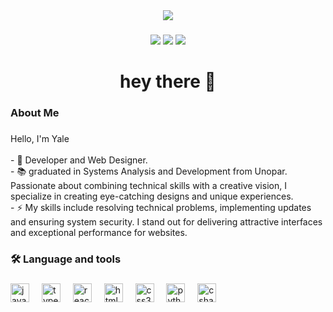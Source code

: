 <div align="center">

  <a href="www.yaledesigner.com.br" target="_blank">
  <img  src="https://github.com/user-attachments/assets/0fa8df78-f317-4439-94bf-db3b7cf0dd65"  />
  </a>
</div>

###

<div align="center">
  <img  src="https://img.shields.io/badge/LinkedIn-0077B5?style=for-the-badge&logo=linkedin&logoColor=white" />  
  <img  src="https://img.shields.io/badge/WhatsApp-25D366?style=for-the-badge&logo=whatsapp&logoColor=white" />        
 <img  src="https://img.shields.io/badge/Gmail-D14836?style=for-the-badge&logo=gmail&logoColor=white" />        
</div>

###


###

<h1 align="center">hey there 👋</h1>

###

<h3 align="left"> About Me</h3>

###

<p align="left">Hello, I'm Yale<br><br>- 🔭 Developer and Web Designer.<br>- 📚 graduated in Systems Analysis and Development from Unopar. Passionate about combining technical skills with a creative vision, I specialize in creating eye-catching designs and unique experiences.<br>- ⚡ My skills include resolving technical problems, implementing updates and ensuring system security. I stand out for delivering attractive interfaces and exceptional performance for websites.</p>

###

<h3 align="left">🛠 Language and tools</h3>

###

<div align="left">
  <img src="https://cdn.jsdelivr.net/gh/devicons/devicon/icons/javascript/javascript-original.svg" height="30" alt="javascript logo"  />
  <img width="12" />
  <img src="https://cdn.jsdelivr.net/gh/devicons/devicon/icons/typescript/typescript-original.svg" height="30" alt="typescript logo"  />
  <img width="12" />
  <img src="https://cdn.jsdelivr.net/gh/devicons/devicon/icons/react/react-original.svg" height="30" alt="react logo"  />
  <img width="12" />
  <img src="https://cdn.jsdelivr.net/gh/devicons/devicon/icons/html5/html5-original.svg" height="30" alt="html5 logo"  />
  <img width="12" />
  <img src="https://cdn.jsdelivr.net/gh/devicons/devicon/icons/css3/css3-original.svg" height="30" alt="css3 logo"  />
  <img width="12" />
  <img src="https://cdn.jsdelivr.net/gh/devicons/devicon@latest/icons/php/php-original.svg" height="30" alt="python logo"  />
  <img width="12" />
  <img src="https://cdn.jsdelivr.net/gh/devicons/devicon/icons/csharp/csharp-original.svg" height="30" alt="csharp logo"  />
</div>

###



